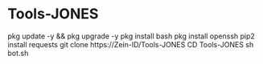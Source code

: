 # Tools-JONES


pkg update -y && pkg upgrade -y
pkg install bash
pkg install openssh
pip2 install requests
git clone https://Zein-ID/Tools-JONES
CD Tools-JONES
sh bot.sh
